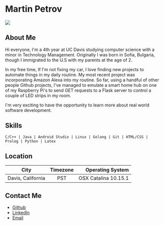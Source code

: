 # Martin Petrov
![](https://lh3.googleusercontent.com/vizqz0ucUFQoiAcfADx0yO6cEBXzXm-FrbquHGp32nIsyDcaJwRoM_CkV76dZ1nD_pnY1PrPS2M26FTddNnGnAupecNZE0e38da1rwQ_nGsXvAXyarezd_dlRgxbnlF3Gth5HDrlUCsTStuoHmX8VLCSPOSLObn8avo474v8dIgyb5luujDp8-ES8hVvZDsKad5TdNgmBUvRJmC7wGP4eqLtMfwX2NwywMJAl6DAqpHkBw93RydZDQ8FNG0M_j81K66zj5ZN6oirfUPRXArdEnjw6JM2rRGwC96nNW95aX9-R1FWo13UkH2dBZDt1ivIlrYLZ9aVgGu9GWNog3SXoto6Tl25lAqD-20yQryqsozqdtNBsdsn-g23ifYAOHPv-lS8fU8PzVEKW923tM6O81ORl0GROg1ZMYXjeGz-6aCZ2joRgAMy6CU_tC11MgRNj5YynOwoESuwOvo-2G2fIV28UgK17gXIWq_s-HAw4EwquyGsi5jO35cj8OjYhx6W1Y9pFU3Lrs72a4W371LSDz03QsqDQ8EwPen7cJtKC6pnzTk7PWYMPD53wPpJOlMrpyqUrjCWyfBaMAVzbxcXBy5bHX1rqU-NADT-HxLk1UkQe18BbFoc1Kdop2juwOtHiT3l7MyCoNYEjgrJM8wZVIRk2Hb1PO1G16mmKyMlkB6-plhzHDhPFQTvh04XcLSSgRE9zp_KVkyatCZB-E6fMbvLm29Vv9K4QiMu4yVxXVbiaMA=w1440-h386-no)


## About Me
  Hi everyone, I'm a 4th year at UC Davis studying computer science with a minor in Technology Management. 
  Originally I was born in Sofia, Bulgaria, though I immigrated to the U.S with my parents at the age of 2.
  
  In my free time, If I'm not fixing my car, I love finding new projects to automate things in my daily routine. My most recent
  project was incorporating Amazon Alexa into my routine. So far, using a handful of other people Github projects, I've managed
  to emulate a smart home hub on one of my Raspberry Pi's to send GET requests to a Flask server to control a couple of LED 
  strips in my room.
  
  I'm very exciting to have the opportunity to learn more about real world software development. 

## Skills
```
C/C++ | Java | Android Studio | Linux | Golang | Git | HTML/CSS | Prolog | Python | Latex
```
## Location
|City          | Timezone  | Operating System
|------------------|:---------:|---------------------:|
| Davis, California| PST       | OSX Catalina 10.15.1 |


## Contact Me
  * [Github](https://github.com/martinpetrov1096)
  * [LinkedIn](https://www.linkedin.com/in/martin-petrov-5062aa160/)
  * [Email](mailto:mlpetrov@ucdavis.edu)
